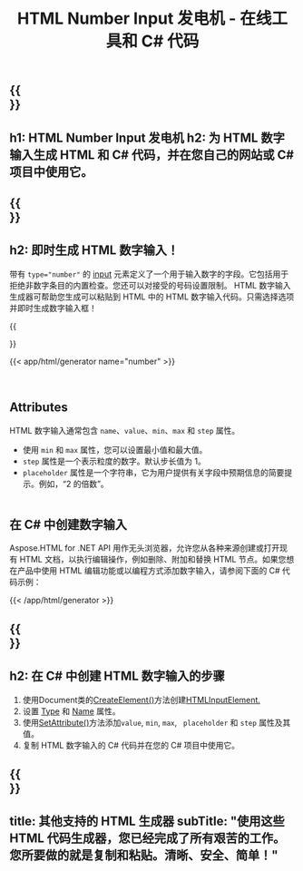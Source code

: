 ﻿---
translation: true
title: HTML Number Input 发电机 - 在线工具和 C# 代码
template: /templates/_template-generators-child.md
description: 为您的网站创建 HTML 数字输入。 Р查看数字输入，复制并在您的项目中使用生成的 HTML 和 C# 代码！
url: /net/generators/number/
platformtag: net
generator: HTML Number Input 发电机
element: HTML Number Input
tag: number
---

{{<section banner>}}
---
h1: HTML Number Input 发电机
h2: 为 HTML 数字输入生成 HTML 和 C# 代码，并在您自己的网站或 C# 项目中使用它。
---

{{<section overview>}}
---
h2: 即时生成 HTML 数字输入！
---

带有 `type="number"` 的 [input](https://html.spec.whatwg.org/multipage/input.html#the-input-element) 元素定义了一个用于输入数字的字段。它包括用于拒绝非数字条目的内置检查。您还可以对接受的号码设置限制。 HTML 数字输入生成器可帮助您生成可以粘贴到 HTML 中的 HTML 数字输入代码。只需选择选项并即时生成数字输入框！

{{<section plugin>}}

{{< app/html/generator name="number" >}}

<br>
<h2> Attributes </h2>

HTML 数字输入通常包含 `name`、`value`、`min`、`max` 和 `step` 属性。

- 使用 `min` 和 `max` 属性，您可以设置最小值和最大值。
- `step` 属性是一个表示粒度的数字。默认步长值为 1。
- `placeholder` 属性是一个字符串，它为用户提供有关字段中预期信息的简要提示。例如，“2 的倍数”。<br><br>

<h2> 在 C# 中创建数字输入</h2>

Aspose.HTML for .NET API 用作无头浏览器，允许您从各种来源创建或打开现有 HTML 文档，以执行编辑操作，例如删除、附加和替换 HTML 节点。如果您想在产品中使用 HTML 编辑功能或以编程方式添加数字输入，请参阅下面的 C# 代码示例：

{{< /app/html/generator >}}

{{<section steps>}}
---
h2: 在 C# 中创建 HTML 数字输入的步骤
---

1. 使用Document类的[CreateElement()](https://reference.aspose.com/html/net/aspose.html.dom/document/createelement/)方法创建[HTMLInputElement.](https://参考.aspose.com/html/net/aspose.html/htmlinputelement/)
1. 设置 [Type](https://reference.aspose.com/html/net/aspose.html/htmlinputelement/type/) 和 [Name](https://reference.aspose.com/html/net/aspose.html/htmlinputelement/name/) 属性。
1. 使用[SetAttribute()](https://reference.aspose.com/html/net/aspose.html.dom/element/setattribute/)方法添加`value`, `min`, `max`, ` placeholder` 和 `step` 属性及其值。
1. 复制 HTML 数字输入的 C# 代码并在您的 C# 项目中使用它。

{{<section other-generators>}}
---
title: 其他支持的 HTML 生成器
subTitle: "使用这些 HTML 代码生成器，您已经完成了所有艰苦的工作。您所要做的就是复制和粘贴。清晰、安全、简单！"
---
